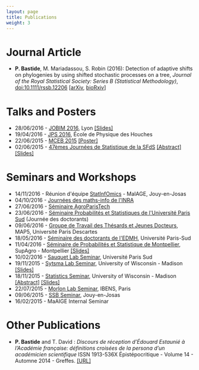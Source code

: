```yaml
---
layout: page
title: Publications
weight: 3
---
```


# Journal Article

- **P. Bastide**, M. Mariadassou, S. Robin (2016): Detection of adaptive shifts on phylogenies by using shifted stochastic processes on a tree, *Journal of the Royal Statistical Society: Series B (Statistical Methodology)*, [doi:10.1111/rssb.12206](http://onlinelibrary.wiley.com/doi/10.1111/rssb.12206/full) [[arXiv](http://arxiv.org/abs/1508.00225), [bioRxiv](http://biorxiv.org/content/early/2016/02/05/023804)]
  
# Talks and Posters

- 28/06/2016 - [JOBIM 2016](http://jobim2016.sciencesconf.org/), Lyon [[Slides]]({{site.baseurl}}/docs/20160628_JOBIM.pdf)
- 19/04/2016 - [JPS 2016](http://jps.math.cnrs.fr/), École de Physique des Houches
- 22/06/2015 - [MCEB 2015](http://www.lirmm.fr/mceb2015/index.php) [[Poster]]({{site.baseurl}}/docs/20150622_poster_MCEB.pdf)
- 02/06/2015 - [47èmes Journées de Statistique de la SFdS](http://jds2015.sfds.asso.fr/) [[Abstract]]({{site.baseurl}}/docs/SFdS_2015_v2.pdf) [[Slides]]({{site.baseurl}}/docs/20150602_JdS.pdf)

# Seminars and Workshops
- 14/11/2016 - Réunion d'équipe [StatInfOmics](http://maiage.jouy.inra.fr/?q=fr/StatInfOmics) - MaIAGE, Jouy-en-Josas
- 04/10/2016 - [Journées des maths-info de l'INRA](https://journees.inra.fr/maths-info2016)
- 27/06/2016 - [Séminaire AgroParisTech](https://www6.inra.fr/mia-paris/Seminaires/Seminaire-AgroParisTech)
- 23/06/2016 - [Séminaire Probabilités et Statistiques de l'Université Paris Sud](http://www.math.u-psud.fr/Journee-des-doctorants) (Journée des doctorants)
- 09/06/2016 - [Groupe de Travail des Thésards et Jeunes Docteurs](http://map5.mi.parisdescartes.fr/seminaires/thesards-docteurs/), MAP5, Université Paris Descartes
- 18/05/2016 - [Séminaire des doctorants de l'EDMH](http://www.math.u-psud.fr/~ecdoct/ecdoct/infos/semdoc.php), Université Paris-Sud
- 11/04/2016 - [Séminaire de Probabilités et Statistique de Montpellier](http://www.i3m.univ-montp2.fr/seminaires-et-groupes-de-travail/index.php?option=com_content&view=article&id=59&catid=19&histo=13), SupAgro - Montpellier [[Slides]]({{site.baseurl}}/docs/20160411_Montpellier.pdf)
- 10/02/2016 - [Sauquet Lab Seminar](http://www.sauquetlab.org/), Université Paris Sud
- 19/11/2015 - [Sytsma Lab Seminar](http://www.botany.wisc.edu/sytsma/SytsmaLab/Welcome.html), University of Wisconsin - Madison [[Slides]]({{site.baseurl}}/docs/20151119_Systma.pdf)
- 18/11/2015 - [Statistics Seminar](http://www.stat.wisc.edu/seminars-archive/2015-11), University of Wisconsin - Madison [[Abstract]]({{site.baseurl}}/docs/20151118_UWStatistics_Abstract.pdf) [[Slides]]({{site.baseurl}}/docs/20151118_UWstatistics.pdf)
- 22/07/2015 - [Morlon Lab Seminar](http://www.biologie.ens.fr/phyloeco/index.html), IBENS, Paris
- 09/06/2015 - [SSB Seminar](http://www.ssbgroup.fr/), Jouy-en-Josas
- 16/02/2015 - MaAIGE Internal Seminar

# Other Publications

- **P. Bastide** and T. David :
*Discours de réception d’Édouard Estaunié à l’Académie française: définitions croisées de la persona d’un académicien scientifique* ISSN 1913-536X Épistépocritique - Volume 14 - Automne 2014 - Greffes. [[URL]](http://epistemocritique.org/discours-de-reception-dedouard-estaunie-a-lacademie-francaise-definitions-croisees-de-la-persona-dun-academicien-scientifique/)